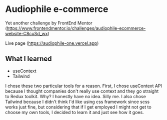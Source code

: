 # Audiophile e-commerce

Yet another challenge by FrontEnd Mentor (https://www.frontendmentor.io/challenges/audiophile-ecommerce-website-C8cuSd_wx)

Live page (https://audiophile-one.vercel.app)

## What I learned

- useContext
- Tailwind 

I chose these two particular tools for a reason. First, I chose useContext API because I thought companies don't really use context and they go straight to Redux toolkit. Why? I honestly have no idea. Silly me. I also chose Tailwind because I didn't think I'd like using css framework since scss works just fine, but considering that if I get employed I might not get to choose my own tools, I decided to learn it and just see how it goes. 
